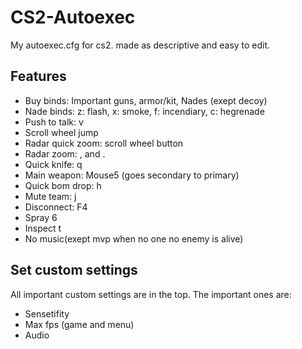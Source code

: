 # CS2-Autoexec
My autoexec.cfg for cs2. made as descriptive and easy to edit.

## Features
- Buy binds: Important guns, armor/kit, Nades (exept decoy)
- Nade binds: z: flash, x: smoke, f: incendiary, c: hegrenade
- Push to talk: v
- Scroll wheel jump
- Radar quick zoom: scroll wheel button
- Radar zoom: , and .
- Quick knife: q
- Main weapon: Mouse5 (goes secondary to primary)
- Quick bom drop: h
- Mute team: j
- Disconnect: F4
- Spray 6
- Inspect t
- No music(exept mvp when no one no enemy is alive)

## Set custom settings
All important custom settings are in the top. The important ones are:
- Sensetifity
- Max fps (game and menu)
- Audio
